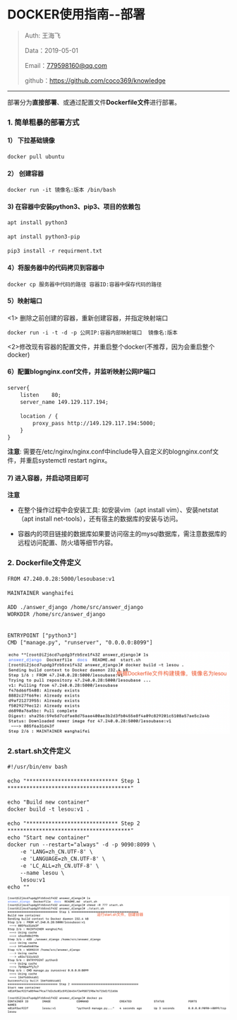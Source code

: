 # DOCKER使用指南--部署

> Auth: 王海飞
>
> Data：2019-05-01
>
> Email：779598160@qq.com
>
> github：https://github.com/coco369/knowledge
>
>

***

 部署分为**直接部署**、或通过配置文件**Dockerfile文件**进行部署。

### 1. 简单粗暴的部署方式

#### 1） 下拉基础镜像
```
docker pull ubuntu
```

#### 2） 创建容器
```
docker run -it 镜像名:版本 /bin/bash
```

#### 3)  在容器中安装python3、pip3、项目的依赖包
```
apt install python3

apt install python3-pip

pip3 install -r requirment.txt
```
#### 4）将服务器中的代码拷贝到容器中
```
docker cp 服务器中代码的路径 容器ID:容器中保存代码的路径
```

#### 5）映射端口

<1> 删除之前创建的容器，重新创建容器，并指定映射端口
```
docker run -i -t -d -p 公网IP:容器内部映射端口  镜像名:版本
```
<2>修改现有容器的配置文件，并重启整个docker(不推荐，因为会重启整个docker) 

#### 6）配置blognginx.conf文件，并监听映射公网IP端口
```
server{
    listen    80;
    server_name 149.129.117.194;

	location / {
    	proxy_pass http://149.129.117.194:5000;
	}
}
```

**注意**: 需要在/etc/nginx/nginx.conf中include导入自定义的blognginx.conf文件，并重启systemctl restart nginx。

#### 7) 进入容器，并启动项目即可

**注意** 

- 在整个操作过程中会安装工具: 如安装vim（apt install vim）、安装netstat（apt install net-tools），还有宿主的数据库的安装与访问。

 - 容器内的项目链接的数据库如果要访问宿主的mysql数据库，需注意数据库的远程访问配置、防火墙等细节内容。


### 2. Dockerfile文件定义

```
FROM 47.240.0.28:5000/lesoubase:v1

MAINTAINER wanghaifei

ADD ./answer_django /home/src/answer_django
WORKDIR /home/src/answer_django


ENTRYPOINT ["python3"]
CMD ["manage.py", "runserver", "0.0.0.0:8099"]
```

![图](images/docker_bushu_build.png)

### 2.start.sh文件定义

```
#!/usr/bin/env bash

echo "***************************** Step 1 ***************************************"

echo "Build new container"
docker build -t lesou:v1 .

echo "***************************** Step 2 ***************************************"
echo "Start new container"
docker run --restart="always" -d -p 9090:8099 \
    -e 'LANG=zh_CN.UTF-8' \
    -e 'LANGUAGE=zh_CN.UTF-8' \
    -e 'LC_ALL=zh_CN.UTF-8' \
    --name lesou \
    lesou:v1
echo ""
```

![图](images/docker_bushu_run.png)